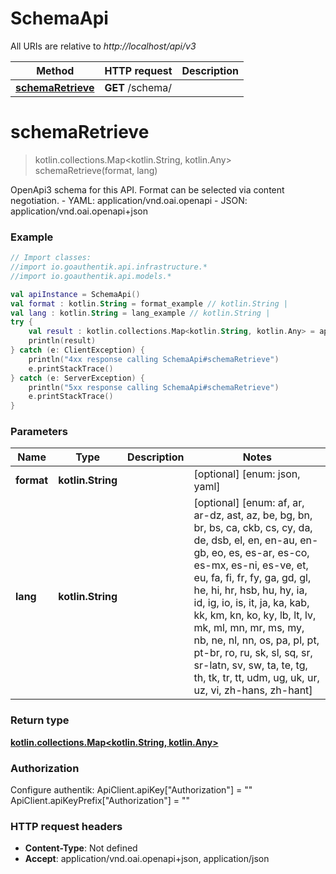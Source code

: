 # SchemaApi

All URIs are relative to *http://localhost/api/v3*

Method | HTTP request | Description
------------- | ------------- | -------------
[**schemaRetrieve**](SchemaApi.md#schemaRetrieve) | **GET** /schema/ | 


<a id="schemaRetrieve"></a>
# **schemaRetrieve**
> kotlin.collections.Map&lt;kotlin.String, kotlin.Any&gt; schemaRetrieve(format, lang)



OpenApi3 schema for this API. Format can be selected via content negotiation.  - YAML: application/vnd.oai.openapi - JSON: application/vnd.oai.openapi+json

### Example
```kotlin
// Import classes:
//import io.goauthentik.api.infrastructure.*
//import io.goauthentik.api.models.*

val apiInstance = SchemaApi()
val format : kotlin.String = format_example // kotlin.String | 
val lang : kotlin.String = lang_example // kotlin.String | 
try {
    val result : kotlin.collections.Map<kotlin.String, kotlin.Any> = apiInstance.schemaRetrieve(format, lang)
    println(result)
} catch (e: ClientException) {
    println("4xx response calling SchemaApi#schemaRetrieve")
    e.printStackTrace()
} catch (e: ServerException) {
    println("5xx response calling SchemaApi#schemaRetrieve")
    e.printStackTrace()
}
```

### Parameters

Name | Type | Description  | Notes
------------- | ------------- | ------------- | -------------
 **format** | **kotlin.String**|  | [optional] [enum: json, yaml]
 **lang** | **kotlin.String**|  | [optional] [enum: af, ar, ar-dz, ast, az, be, bg, bn, br, bs, ca, ckb, cs, cy, da, de, dsb, el, en, en-au, en-gb, eo, es, es-ar, es-co, es-mx, es-ni, es-ve, et, eu, fa, fi, fr, fy, ga, gd, gl, he, hi, hr, hsb, hu, hy, ia, id, ig, io, is, it, ja, ka, kab, kk, km, kn, ko, ky, lb, lt, lv, mk, ml, mn, mr, ms, my, nb, ne, nl, nn, os, pa, pl, pt, pt-br, ro, ru, sk, sl, sq, sr, sr-latn, sv, sw, ta, te, tg, th, tk, tr, tt, udm, ug, uk, ur, uz, vi, zh-hans, zh-hant]

### Return type

[**kotlin.collections.Map&lt;kotlin.String, kotlin.Any&gt;**](kotlin.Any.md)

### Authorization


Configure authentik:
    ApiClient.apiKey["Authorization"] = ""
    ApiClient.apiKeyPrefix["Authorization"] = ""

### HTTP request headers

 - **Content-Type**: Not defined
 - **Accept**: application/vnd.oai.openapi+json, application/json

